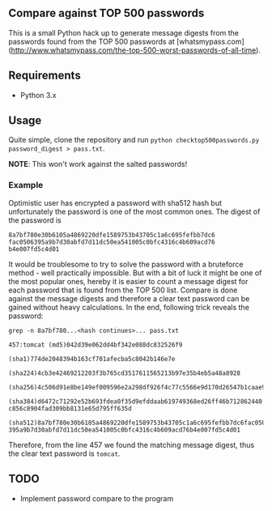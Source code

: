 ## Compare against TOP 500 passwords
This is a small Python hack up to generate message digests from the passwords
found from the TOP 500 passwords at
[whatsmypass.com] (http://www.whatsmypass.com/the-top-500-worst-passwords-of-all-time).

## Requirements
* Python 3.x

## Usage
Quite simple, clone the repository and run `python checktop500passwords.py
password_digest > pass.txt`.

**NOTE**: This won't work against the salted passwords!

### Example
Optimistic user has encrypted a password with sha512 hash but unfortunately the
password is one of the most common ones. The digest of the password is

`8a7bf780e30b6105a4869220dfe1589753b43705c1a6c695fefbb7dc6`
`fac0506395a9b7d30abfd7d11dc50ea541005c0bfc4316c4b609acd76`
`b4e007fd5c4d01`

It would be troublesome to try to solve the password with a bruteforce method -
well practically impossible. But with a bit of luck it might be one of the most
popular ones, hereby it is easier to count a message digest for each
password that is found from the TOP 500 list. Compare is done against the
message digests and therefore a clear text password can be gained without heavy
calculations. In the end, following trick reveals the password:

	grep -n 8a7bf780...<hash continues>... pass.txt

	457:tomcat (md5)042d39e062dd4bf342e088dc832526f9

	(sha1)774de2048394b163cf701afecba5c8042b146e7e

	(sha224)4cb3e42469212203f3b765cd3517611565213b97e35b4eb5a48a8928

	(sha256)4c506d91e8be149ef009596e2a298df926f4c77c5566e9d170d26547b1caae98

	(sha384)d6472c71292e52b693fdea0f35d9efddaab619749368ed26ff46b712862440
	c856c8904fad309bb8131e65d795ff635d

	(sha512)8a7bf780e30b6105a4869220dfe1589753b43705c1a6c695fefbb7dc6fac0506
	395a9b7d30abfd7d11dc50ea541005c0bfc4316c4b609acd76b4e007fd5c4d01

Therefore, from the line 457 we found the matching message digest, thus the
clear text password is `tomcat`.

## TODO
* Implement password compare to the program


